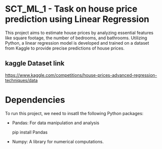 # SCT_ML_1 - Task on house price prediction using Linear Regression 
This project aims to estimate house prices by analyzing essential features like square footage, the number of bedrooms, and bathrooms. Utilizing Python, a linear regression model is developed and trained on a dataset from Kaggle to provide precise predictions of house prices.

## kaggle Dataset link
https://www.kaggle.com/competitions/house-prices-advanced-regression-techniques/data

# Dependencies
To run this project, we need to insatll the following Python packages:
- Pandas: For data manipulation and analysis
    
  pip install Pandas
 - Numpy: A library for numerical computations.
      ```bash

